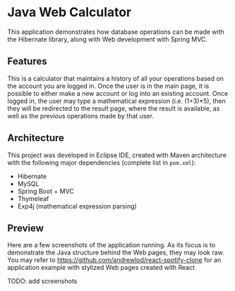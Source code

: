 # Java Web Calculator
This application demonstrates how database operations can be made with the Hibernate library, along with Web development with Spring MVC.

## Features
This is a calculator that maintains a history of all your operations based on the account you are logged in. Once the user is in the main page, it is possible to either make a new account or log into an existing account. Once logged in, the user may type a mathematical expression (i.e. (1+3)\*5), then they will be redirected to the result page, where the result is available, as well as the previous operations made by that user.

## Architecture
This project was developed in Eclipse IDE, created with Maven architecture with the following major dependencies (complete list in `pom.xml`):
- Hibernate
- MySQL
- Spring Boot + MVC
- Thymeleaf
- Exp4j (mathematical expression parsing)

## Preview
Here are a few screenshots of the application running. As its focus is to demonstrate the Java structure behind the Web pages, they may look raw. You may refer to https://github.com/andrewlod/react-spotify-clone for an application example with stylized Web pages created with React

TODO: add screenshots
